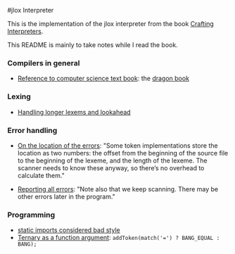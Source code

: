 #jlox Interpreter

This is the implementation of the jlox interpreter from the book [Crafting Interpreters](https://craftinginterpreters.com/).

This README is mainly to take notes while I read the book.

### Compilers in general

* [Reference to computer science text book](https://craftinginterpreters.com/scanning.html#regular-languages-and-expressions): the [dragon book](https://en.wikipedia.org/wiki/Compilers:_Principles,_Techniques,_and_Tools)

### Lexing

* [Handling longer lexems and lookahead](https://craftinginterpreters.com/scanning.html#longer-lexemes)

### Error handling

* [On the location of the errors](https://craftinginterpreters.com/scanning.html#location-information): "Some token implementations store the location as two numbers: the offset from the beginning of
the source file to the beginning of the lexeme, and the length of the lexeme. The scanner needs to
know these anyway, so there’s no overhead to calculate them."

* [Reporting all errors](https://craftinginterpreters.com/scanning.html#lexical-errors): "Note also that we keep scanning. There may be other errors later in the program."

### Programming

* [static imports considered bad style](https://craftinginterpreters.com/scanning.html#the-scanner-class)
* [Ternary as a function argument](https://craftinginterpreters.com/scanning.html#operators): `addToken(match('=') ? BANG_EQUAL : BANG);`
